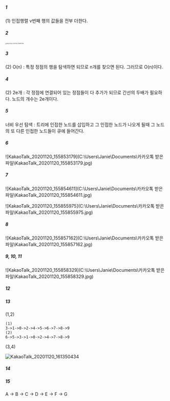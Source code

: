 ##### 1

(1) 인접행렬 v번째 행의 값들을 전부 더한다.



##### 2

<img src="C:\Users\Janie\Documents\카카오톡 받은 파일\KakaoTalk_20201120_155851788.jpg" alt="KakaoTalk_20201120_155851788" style="zoom: 25%;" />



##### 3 

(2) O(n) : 특정 정점의 행을 탐색하면 되므로 n개를 찾으면 된다. 그러므로 O(n)이다.



##### 4

(2) 2e개 : 각 정점에 연결되어 있는 정점들이 다 추가가 되므로 간선의 두배가 필요하다. 노드의 개수는 2e개이다. 



##### 5

너비 우선 탐색 : 트리에 인접한 노드를 삽입하고 그 인접한 노드가 나오게 될때 그 노드의 또 다른 인접한 노드들이 큐에 들어간다.



##### 6

![KakaoTalk_20201120_155853179](C:\Users\Janie\Documents\카카오톡 받은 파일\KakaoTalk_20201120_155853179.jpg)

##### 7

![KakaoTalk_20201120_155854611](C:\Users\Janie\Documents\카카오톡 받은 파일\KakaoTalk_20201120_155854611.jpg)

![KakaoTalk_20201120_155855975](C:\Users\Janie\Documents\카카오톡 받은 파일\KakaoTalk_20201120_155855975.jpg)



##### 8

![KakaoTalk_20201120_155857162](C:\Users\Janie\Documents\카카오톡 받은 파일\KakaoTalk_20201120_155857162.jpg)

##### 9, 10, 11

![KakaoTalk_20201120_155858329](C:\Users\Janie\Documents\카카오톡 받은 파일\KakaoTalk_20201120_155858329.jpg)





##### 12



##### 13

(1,2)

```
(1)
3->1->0->2->4->5->6->7->8->9
(2)
6->5->3->1->0->2->4->7->8->9
```



(3,4)

![KakaoTalk_20201120_161350434](C:\Users\Janie\Desktop\KakaoTalk_20201120_161350434.jpg)

##### 14



##### 15

A  -> B  -> C  -> D  -> E  -> F -> G 